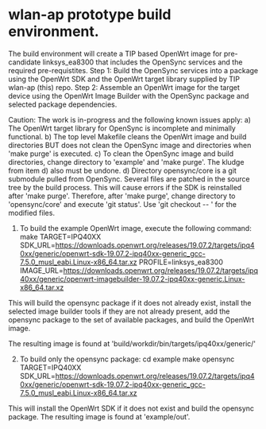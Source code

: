 # wlan-ap prototype build environment.

The build environment will create a TIP based OpenWrt image for pre-candidate linksys_ea8300 that includes the OpenSync services and the required pre-requistites.
Step 1:  Build the OpenSync services into a package using the OpenWrt SDK and the OpenWrt target library supplied by TIP wlan-ap (this) repo.
Step 2:  Assemble an OpenWrt image for the target device using the OpenWrt Image Builder with the OpenSync package and selected package dependencies.

Caution: The work is in-progress and the following known issues apply:
  a)  The OpenWrt target library for OpenSync is incomplete and minimally functional.
  b)  The top level Makefile cleans the OpenWrt image and build directories BUT does not clean the OpenSync image and directories when 'make purge' is executed.
  c)  To clean the OpenSync image and build directories, change directory to 'example' and 'make purge'.  The kludge from item d) also must be undone.
  d)  Directory opensync/core is a git submodule pulled from OpenSync.  Several files are patched in the source tree by the build process.
      This will cause errors if the SDK is reinstalled after 'make purge'.
      Therefore, after 'make purge', change directory to 'opensync/core' and execute 'git status'.  Use 'git checkout -- <filename>' for the modified files.

1) To build the example OpenWrt image, execute the following command:
  make TARGET=IPQ40XX SDK_URL=https://downloads.openwrt.org/releases/19.07.2/targets/ipq40xx/generic/openwrt-sdk-19.07.2-ipq40xx-generic_gcc-7.5.0_musl_eabi.Linux-x86_64.tar.xz PROFILE=linksys_ea8300 IMAGE_URL=https://downloads.openwrt.org/releases/19.07.2/targets/ipq40xx/generic/openwrt-imagebuilder-19.07.2-ipq40xx-generic.Linux-x86_64.tar.xz

This will build the opensync package if it does not already exist, install the selected image builder tools if they are not already present, add the opensync package to the set of available packages, and  build the OpenWrt image.

The resulting image is found at 'build/workdir/bin/targets/ipq40xx/generic/'

2) To build only the opensync package:
  cd example
  make opensync TARGET=IPQ40XX SDK_URL=https://downloads.openwrt.org/releases/19.07.2/targets/ipq40xx/generic/openwrt-sdk-19.07.2-ipq40xx-generic_gcc-7.5.0_musl_eabi.Linux-x86_64.tar.xz

This will install the OpenWrt SDK if it does not exist and build the opensync package.
The resulting image is found at 'example/out'.
